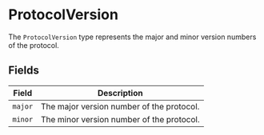 # ProtocolVersion

The `ProtocolVersion` type represents the major and minor version numbers of the protocol.

## Fields

| Field   | Description                               |
| ------- | ----------------------------------------- |
| `major` | The major version number of the protocol. |
| `minor` | The minor version number of the protocol. |
